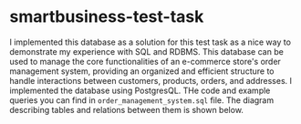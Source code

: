 # smartbusiness-test-task


I implemented this database as a solution for this test task as a nice way to demonstrate my experience with SQL and RDBMS. This database can be used to manage the core functionalities of an e-commerce store's order management system, providing an organized and efficient structure to handle interactions between customers, products, orders, and addresses. I implemented the database using PostgresQL. THe code and example queries you can find in `order_management_system.sql` file. The diagram describing tables and relations between them is shown below. 